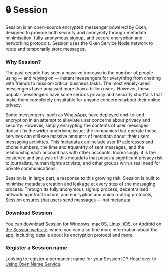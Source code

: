 # 🔒 Session

Session is an open-source encrypted messenger powered by Oxen, designed to provide both security and anonymity through metadata minimisation, fully anonymous signup, and secure encryption and networking protocols. Session uses the Oxen Service Node network to route and temporarily store messages. 

### Why Session?

The past decade has seen a massive increase in the number of people using — and relying on — instant messengers for everything from chatting with friends to mission-critical business tasks. The most widely-used messengers have amassed more than a billion users. However, these popular messengers have some serious privacy and security shortfalls that make them completely unsuitable for anyone concerned about their online privacy. 

Some messengers, such as WhatsApp, have deployed end-to-end encryption in an attempt to alleviate user concerns about privacy and security. However, simply encrypting the contents of user messages doesn't fix the wider underlying issue: the companies that operate these services can still see massive amounts of metadata about their users' messaging activities. This metadata can include user IP addresses and phone numbers, the time and \#️quantity of sent messages, and the relationship each account has with other accounts. Increasingly, it is the existence and analysis of this metadata that poses a significant privacy risk to journalists, human rights activists, and other groups with a real need for private communications.

Session is, in large part, a response to this growing risk. Session is built to minimise metadata creation and leakage at every step of the messaging process. Through its fully anonymous signup process,  decentralised networking infrastructure, and encryption and onion routing protocols, Session ensures that users send messages — not metadata. 

### Download Session

You can download Session for Windows, macOS, Linux, iOS, or Android [on the Session website](https://getsession.org), where you can also find more information about the app, including details about its encryption protocol and more.

### Register a Session name

Looking to register a permanent name for your Session ID? Head over to [Using Oxen Name Service](../../using-the-oxen-blockchain/using-oxen-name-system.md).

